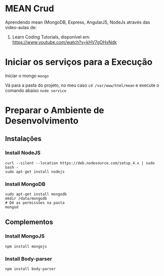 # MEAN Crud
Aprendendo mean (MongoDB, Express, AngularJS, NodeJs através das video-aulas de:

1. Learn Coding Tutorials, disponível em: https://www.youtube.com/watch?v=kHV7gOHvNdk


# Iniciar os serviços para a Execução #
Iniciar o mongo
` mongo `

Vá para a pasta do projeto, no meu caso `cd /var/www/html/mean` e execute o comando abaixo
` node service `

# Preparar o Ambiente de Desenvolvimento #
## Instalações ##
### Install NodeJS ###
```
curl --silent --location https://deb.nodesource.com/setup_4.x | sudo bash -
sudo apt-get install nodejs
```

### Install MongoDB ###
```
sudo apt-get install mongodb
mkdir /data/mongodb
# Dê as permissões na pasta
mongod
```

## Complementos ##

### Install MongoJS ###
`npm install mongojs`

### Install Body-parser ###
`npm install body-parser`